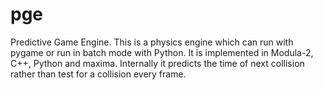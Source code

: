 # pge

Predictive Game Engine.  This is a physics engine which can run
with pygame or run in batch mode with Python.  It is implemented in
Modula-2, C++, Python and maxima.  Internally it predicts the time
of next collision rather than test for a collision every frame.
